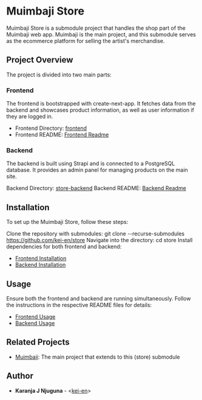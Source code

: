 # Muimbaji Store

Muimbaji Store is a submodule project that handles the shop part of the Muimbaji web app. Muimbaji is the main project, and this submodule serves as the ecommerce platform for selling the artist's merchandise.

## Project Overview

The project is divided into two main parts:

### Frontend

The frontend is bootstrapped with create-next-app. It fetches data from the backend and showcases product information, as well as user information if they are logged in.

- Frontend Directory: [frontend](./frontend/)
- Frontend README: [Frontend Readme](./frontend/README.md)

### Backend

The backend is built using Strapi and is connected to a PostgreSQL database. It provides an admin panel for managing products on the main site.

Backend Directory: [store-backend](./store-backend/)
Backend README: [Backend Readme](./store-backend/README.md)

## Installation

To set up the Muimbaji Store, follow these steps:

Clone the repository with submodules: git clone --recurse-submodules https://github.com/kei-en/store
Navigate into the directory: cd store
Install dependencies for both frontend and backend:

- [Frontend Installation](./frontend#installation)
- [Backend Installation](./store-backend#installation)

## Usage

Ensure both the frontend and backend are running simultaneously. Follow the instructions in the respective README files for details:

- [Frontend Usage](./frontend#usage)
- [Backend Usage](./store-backend#usage)

## Related Projects

- [Muimbaji](https://github.com/kei-en/muimbaji): The main project that extends to this (store) submodule

## Author

- **Karanja J Njuguna** - <[kei-en](https://github.com/kei-en)>
